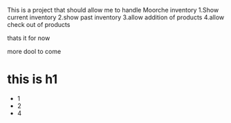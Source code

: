 This is a project that should allow me
to handle Moorche inventory
1.Show current inventory
2.show past inventory
3.allow addition of products
4.allow check out of products

thats it for now

more dool to come

<html>
<h1> this is h1</h1>
</html>

* 1
* 2
* 4

